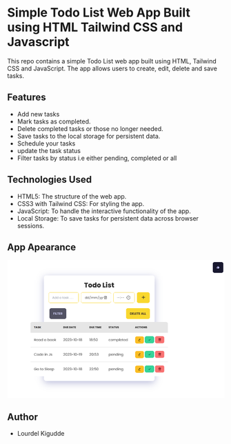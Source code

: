 # Simple Todo List Web App Built using HTML Tailwind CSS and Javascript

This repo contains a simple Todo List web app built using HTML, Tailwind CSS and JavaScript. The app allows users to create, edit, delete and save tasks.

## Features

- Add new tasks
- Mark tasks as completed.
- Delete completed tasks or those no longer needed.
- Save tasks to the local storage for persistent data.
- Schedule your tasks
- update the task status
- Filter tasks by status i.e either pending, completed or all

## Technologies Used

- HTML5: The structure of the web app.
- CSS3 with Tailwind CSS: For styling the app.
- JavaScript: To handle the interactive functionality of the app.
- Local Storage: To save tasks for persistent data across browser sessions.

## App Apearance
![Todo list](./todo-list.png)

## Author
- Lourdel Kigudde
